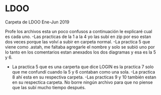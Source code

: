 # LDOO
Carpeta de LDOO Ene-Jun 2019

Profe los archivos esta un poco confusos a continuación le explicaré cual es cada uno.
-Las practicas de la 1 a la 4 yo las subí en zip por eso estan dos veces porque las volví a subir en carpeta normal.
-La practica 5 que viene como .astah, me faltaba agregarle el nombre y solo se subió uno por lo tanto en los comentarios estan anexados los dos diagramas y esa es la 5 y 6.
- La practica 5 que es una carperta que dice LOGIN es la practica 7 solo que me confundí cuando la 5 y 6 contaban como una sola.
-La practica 8 ahí esta en su respectiva carpeta.
-Las practicas 9 y 10 también estan en su respectica carpeta.
No borre ningún archivo para que no piense que las subí mucho tiempo después.
